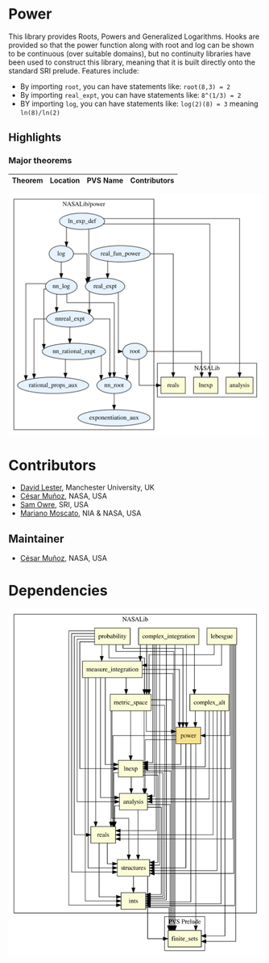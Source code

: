 # Power

This library provides Roots, Powers and Generalized Logarithms.
Hooks are provided so that the power function along with root and log can be shown to be continuous (over suitable domains), but no continuity libraries have been used to construct this library, meaning that it is built directly onto the standard SRI prelude.
Features include:
* By importing `root`, you can have statements like: `root(8,3) = 2`
* By importing `real_expt`, you can have statements like: `8^(1/3) = 2`
* BY importing `log`, you can have statements like: `log(2)(8) = 3` meaning `ln(8)/ln(2)`

## Highlights

### Major theorems

| Theorem | Location | PVS Name | Contributors |
| --- | --- | --- | --- |


![dependency graph](./power-zoomed.svg "Dependency Graph")

# Contributors
* [David Lester](http://apt.cs.man.ac.uk/people/dlester), Manchester University, UK
* [César Muñoz](http://shemesh.larc.nasa.gov/people/cam), NASA, USA
* [Sam Owre](http://www.csl.sri.com/users/owre), SRI, USA
* [Mariano Moscato](https://www.nianet.org/directory/research-staff/mariano-moscato/), NIA & NASA, USA

## Maintainer
* [César Muñoz](http://shemesh.larc.nasa.gov/people/cam), NASA, USA

# Dependencies
![dependency graph](./power.svg "Dependency Graph")

